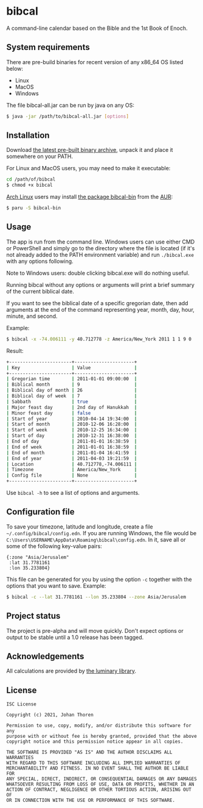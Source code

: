 # bibcal

A command-line calendar based on the Bible and the 1st Book of Enoch.

## System requirements

There are pre-build binaries for recent version of any x86_64 OS listed below:

- Linux
- MacOS
- Windows

The file bibcal-all.jar can be run by java on any OS:

``` sh
$ java -jar /path/to/bibcal-all.jar [options]
```

## Installation

Download [the latest pre-built
binary archive](https://github.com/johanthoren/bibcal/releases/latest), unpack 
it and place it somewhere on your PATH.

For Linux and MacOS users, you may need to make it executable:

``` sh
cd /path/of/bibcal
$ chmod +x bibcal
```

[Arch Linux](https://archlinux.org/) users may install [the package
bibcal-bin](https://aur.archlinux.org/packages/bibcal-bin/) from the
[AUR](https://aur.archlinux.org/):

``` sh
$ paru -S bibcal-bin
```

## Usage

The app is run from the command line. Windows users can use either CMD or
PowerShell and simply go to the directory where the file is located (if it's not
already added to the PATH environment variable) and run `./bibcal.exe` with any
options following.

Note to Windows users: double clicking bibcal.exe will do nothing useful.

Running bibcal without any options or arguments will print a brief summary of
the current biblical date.

If you want to see the biblical date of a specific gregorian date, then add
arguments at the end of the command representing year, month, day, hour, minute,
and second. 

Example:
``` sh
$ bibcal -x -74.006111 -y 40.712778 -z America/New_York 2011 1 1 9 0
```
Result:
```sh
+-----------------------+----------------------+
| Key                   | Value                |
+-----------------------+----------------------+
| Gregorian time        | 2011-01-01 09:00:00  |
| Biblical month        | 9                    |
| Biblical day of month | 26                   |
| Biblical day of week  | 7                    |
| Sabbath               | true                 |
| Major feast day       | 2nd day of Hanukkah  |
| Minor feast day       | false                |
| Start of year         | 2010-04-14 19:34:00  |
| Start of month        | 2010-12-06 16:28:00  |
| Start of week         | 2010-12-25 16:34:00  |
| Start of day          | 2010-12-31 16:38:00  |
| End of day            | 2011-01-01 16:38:59  |
| End of week           | 2011-01-01 16:38:59  |
| End of month          | 2011-01-04 16:41:59  |
| End of year           | 2011-04-03 19:21:59  |
| Location              | 40.712778,-74.006111 |
| Timezone              | America/New_York     |
| Config file           | None                 |
+-----------------------+----------------------+
```

Use `bibcal -h` to see a list of options and arguments.

## Configuration file

To save your timezone, latitude and longitude, create a file
`~/.config/bibcal/config.edn`. If you are running Windows, the file would be
`C:\Users\USERNAME\AppData\Roaming\bibcal\config.edn`. In it, save all or some
of the following key-value pairs:

``` edn
{:zone "Asia/Jerusalem"
 :lat 31.7781161
 :lon 35.233804}
```

This file can be generated for you by using the option `-c` together with the
options that you want to save. Example:

``` sh
$ bibcal -c --lat 31.7781161 --lon 35.233804 --zone Asia/Jerusalem
```

## Project status

The project is pre-alpha and will move quickly. Don't expect options or output
to be stable until a 1.0 release has been tagged.

## Acknowledgements

All calculations are provided by [the luminary library](https://github.com/johanthoren/luminary).

## License

```
ISC License

Copyright (c) 2021, Johan Thoren

Permission to use, copy, modify, and/or distribute this software for any
purpose with or without fee is hereby granted, provided that the above
copyright notice and this permission notice appear in all copies.

THE SOFTWARE IS PROVIDED "AS IS" AND THE AUTHOR DISCLAIMS ALL WARRANTIES
WITH REGARD TO THIS SOFTWARE INCLUDING ALL IMPLIED WARRANTIES OF
MERCHANTABILITY AND FITNESS. IN NO EVENT SHALL THE AUTHOR BE LIABLE FOR
ANY SPECIAL, DIRECT, INDIRECT, OR CONSEQUENTIAL DAMAGES OR ANY DAMAGES
WHATSOEVER RESULTING FROM LOSS OF USE, DATA OR PROFITS, WHETHER IN AN
ACTION OF CONTRACT, NEGLIGENCE OR OTHER TORTIOUS ACTION, ARISING OUT OF
OR IN CONNECTION WITH THE USE OR PERFORMANCE OF THIS SOFTWARE.
```
